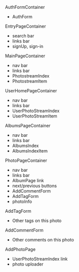 AuthFormContainer
  - AuthForm

EntryPageContainer
  - search bar
  - links bar
  - signUp, sign-in


MainPageContainer
  - nav bar
  - links bar
  - PhotostreamIndex
  - PhotostreamItem


UserHomePageContainer
  - nav bar
  - links bar
  - UserPhotoStreamIndex
  - UserPhotoStreamItem

AlbumsPageContainer
  - nav bar
  - links bar
  - AlbumsIndex
  - AlbumsIndexItem

PhotoPageContainer
  - nav bar
  - links bar
  - AlbumPage link
  - next/previous buttons
  - AddCommentForm
  - AddTagForm
  - photoInfo

AddTagForm
  - Other tags on this photo 

AddCommentForm
  - Other comments on this photo

AddPhotoPage
  - UserPhotoStreamIndex link
  - photo uploader
